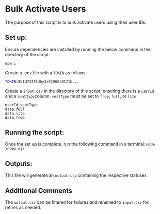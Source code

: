 # Bulk Activate Users

The purpose of this script is to bulk activate users using their user IDs.

## Set up:

Ensure dependencies are installed by running the below command in the directory of the script:

```bash
npm i
```

Create a .env file with a `TOKEN` as follows:

```bash
TOKEN=5b1d73376dhy2a92960a0171b...
```

Create a `input.csv` in the directory of this script, ensuring there is a `userId` and a `seatType`column. `seatType` must be set to `free`, `full`, or `lite`.

```csv
userId,seatType
data,full
data,lite
data,free
```

## Running the script:

Once the set up is complete, run the following command in a terminal:
`node index.mjs`

## Outputs:

This file will generate an `output.csv` containing the respective statuses.

## Additional Comments

The `output.csv` can be filtered for failures and renamed to `input.csv` for retries as needed.

